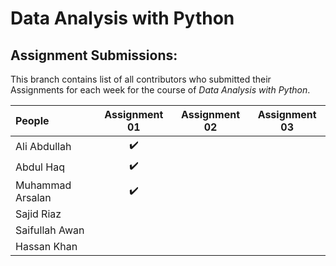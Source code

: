 # Data Analysis with Python
## Assignment Submissions:
This branch contains list of all contributors who submitted their Assignments for each week for the course of *Data Analysis with Python*.



| People            | Assignment 01     | Assignment 02 | Assignment 03
| :---              |     :---:         |      :---:    |      :---:    
| Ali Abdullah      | :heavy_check_mark:|               |
| Abdul Haq         | :heavy_check_mark:|               |
| Muhammad Arsalan  | :heavy_check_mark:|               |
| Sajid Riaz        |                   |               |
| Saifullah Awan    |                   |               |
| Hassan Khan       |                   |               |

